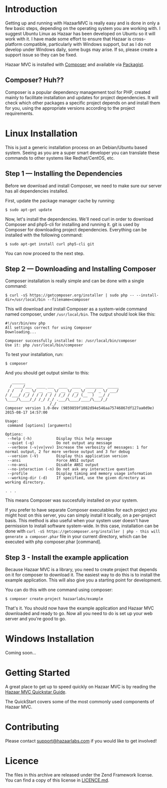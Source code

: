 # Introduction

Getting up and running with HazaarMVC is really easy and is done in only a few basic
steps, depending on the operating system you are working with.  I suggest Ubuntu Linux
as Hazaar has been developed on Ubuntu so it will work with it.  I have made some effort
to ensure that Hazaar is cross-platform compatible, particularly with Windows support, but
as I do not develop under Windows daily, some bugs may arise.  If so, please create a
support issue so they can be fixed.

Hazaar MVC is installed with [Composer](http://getcomposer.org) and available via
[Packagist](http://packagist.org). 

## Composer? Huh??

Composer is a popular dependency management tool for PHP, created mainly to facilitate
installation and updates for project dependencies. It will check which other packages
a specific project depends on and install them for you, using the appropriate versions
according to the project requirements.

# Linux Installation

This is just a generic installation process on an Debian/Ubuntu based system.  Seeing
as you are a super smart developer you can translate these commands to other systems
like Redhat/CentOS, etc.

## Step 1 — Installing the Dependencies

Before we download and install Composer, we need to make sure our server has all
dependencies installed.

First, update the package manager cache by running:

```
$ sudo apt-get update
```

Now, let's install the dependencies. We'll need curl in order to download Composer
and php5-cli for installing and running it. git is used by Composer for downloading
project dependencies. Everything can be installed with the following command:

```
$ sudo apt-get install curl php5-cli git
```

You can now proceed to the next step.

## Step 2 — Downloading and Installing Composer

Composer installation is really simple and can be done with a single command:

```
$ curl -sS https://getcomposer.org/installer | sudo php -- --install-dir=/usr/local/bin --filename=composer
```

This will download and install Composer as a system-wide command named composer, under
 ```/usr/local/bin```. The output should look like this:

```
#!/usr/bin/env php
All settings correct for using Composer
Downloading...

Composer successfully installed to: /usr/local/bin/composer
Use it: php /usr/local/bin/composer
```

To test your installation, run:

```
$ composer
```

And you should get output similar to this:

```
   ______
  / ____/___  ____ ___  ____  ____  ________  _____
 / /   / __ \/ __ `__ \/ __ \/ __ \/ ___/ _ \/ ___/
/ /___/ /_/ / / / / / / /_/ / /_/ (__  )  __/ /
\____/\____/_/ /_/ /_/ .___/\____/____/\___/_/
                    /_/
Composer version 1.0-dev (9859859f1082d94e546aa75746867df127aa0d9e) 2015-08-17 14:57:00

Usage:
 command [options] [arguments]

Options:
 --help (-h)           Display this help message
 --quiet (-q)          Do not output any message
 --verbose (-v|vv|vvv) Increase the verbosity of messages: 1 for normal output, 2 for more verbose output and 3 for debug
 --version (-V)        Display this application version
 --ansi                Force ANSI output
 --no-ansi             Disable ANSI output
 --no-interaction (-n) Do not ask any interactive question
 --profile             Display timing and memory usage information
 --working-dir (-d)    If specified, use the given directory as working directory.

. . .
```

This means Composer was succesfully installed on your system.


If you prefer to have separate Composer executables for each project you might host on
this server, you can simply install it locally, on a per-project basis. This method is
also useful when your system user doesn't have permission to install software
system-wide. In this case, installation can be done with 
```curl -sS https://getcomposer.org/installer | php - this will generate a composer.phar```
file in your current directory, which can be executed with php composer.phar [command].

## Step 3 - Install the example application

Because Hazaar MVC is a library, you need to create project that depends on it for composer
to download it.  The easiest way to do this is to install the example application.  This will
also give you a starting point for development.

You can do this with one command using composer:

```
$ composer create-project hazaarlabs/example
```

That's it.  You should now have the example application and Hazaar MVC downloaded and ready
to go. Now all you need to do is set up your web server and you're good to go.

# Windows Installation

Coming soon...

# Getting Started

A great place to get up to speed quickly on Hazaar MVC is by reading the
[Hazaar MVC Quickstar Guide](http://hazaarmvc.com/quickstart).

The QuickStart covers some of the most commonly used components of Hazaar MVC.

# Contributing

Please contact [support@hazaarlabs.com](mailto:support@hazaarlabs.com) if you would like to
get involved!

# Licence

The files in this archive are released under the Zend Framework license. You can find a
 copy of this license in [LICENCE.md](https://git.hazaarlabs.com/hazaar/hazaar-mvc/blob/master/LICENCE.md).